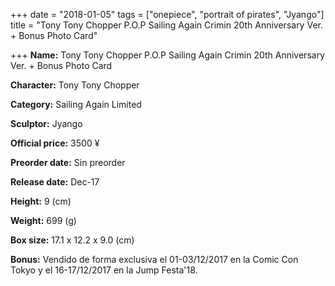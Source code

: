 +++
date = "2018-01-05"
tags = ["onepiece", "portrait of pirates", "Jyango"]
title = "Tony Tony Chopper P.O.P Sailing Again Crimin 20th Anniversary Ver. + Bonus Photo Card"

+++
**Name:** Tony Tony Chopper P.O.P Sailing Again Crimin 20th Anniversary Ver. + Bonus Photo Card

**Character:** Tony Tony Chopper

**Category:** Sailing Again  Limited

**Sculptor:** Jyango

**Official price:** 3500 ¥

**Preorder date:** Sin preorder

**Release date:** Dec-17

**Height:** 9 (cm)

**Weight:** 699 (g)

**Box size:** 17.1 x 12.2 x 9.0 (cm)

**Bonus:** Vendido de forma exclusiva el 01-03/12/2017 en la Comic Con Tokyo y el 16-17/12/2017 en la Jump Festa'18.